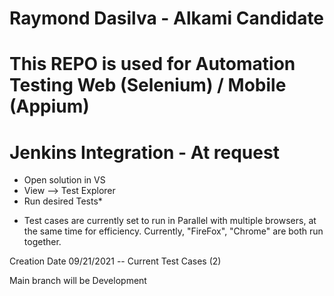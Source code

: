 # Raymond Dasilva - Alkami Candidate
# This REPO is used for Automation Testing Web (Selenium) / Mobile (Appium)
# Jenkins Integration - At request


- Open solution in VS 
- View --> Test Explorer
- Run desired Tests*
* Test cases are currently set to run in Parallel with multiple browsers, at the same time for efficiency. Currently, "FireFox", "Chrome" are both run together.


Creation Date 09/21/2021 -- 
Current Test Cases (2)

Main branch will be Development
